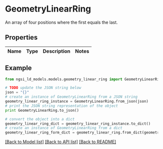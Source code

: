 # GeometryLinearRing

An array of four positions where the first equals the last. 

## Properties

Name | Type | Description | Notes
------------ | ------------- | ------------- | -------------

## Example

```python
from ngsi_ld_models.models.geometry_linear_ring import GeometryLinearRing

# TODO update the JSON string below
json = "{}"
# create an instance of GeometryLinearRing from a JSON string
geometry_linear_ring_instance = GeometryLinearRing.from_json(json)
# print the JSON string representation of the object
print GeometryLinearRing.to_json()

# convert the object into a dict
geometry_linear_ring_dict = geometry_linear_ring_instance.to_dict()
# create an instance of GeometryLinearRing from a dict
geometry_linear_ring_form_dict = geometry_linear_ring.from_dict(geometry_linear_ring_dict)
```
[[Back to Model list]](../README.md#documentation-for-models) [[Back to API list]](../README.md#documentation-for-api-endpoints) [[Back to README]](../README.md)


